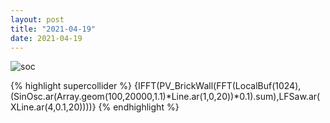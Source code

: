 ```yaml
---
layout: post
title: "2021-04-19"
date: 2021-04-19
---
```

![soc](assets/images/210419_01.scd.wav_spectrogram.png)

{% highlight supercollider %}
{IFFT(PV_BrickWall(FFT(LocalBuf(1024), (SinOsc.ar(Array.geom(100,20000,1.1)*Line.ar(1,0,20))*0.1).sum),LFSaw.ar(XLine.ar(4,0.1,20))))}
{% endhighlight %}
